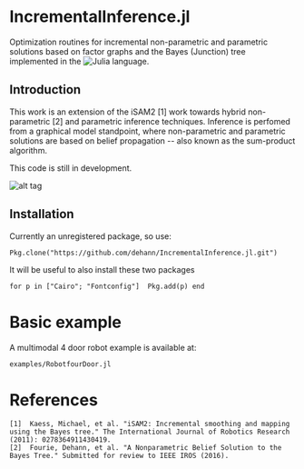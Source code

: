 # IncrementalInference.jl
Optimization routines for incremental non-parametric and parametric solutions based on factor graphs and the Bayes (Junction) tree implemented in the ![Julia language](http://julialang.org/).

Introduction
------------

This work is an extension of the iSAM2 [1] work towards hybrid non-parametric [2] and parametric inference techniques. Inference is perfomed from a graphical model standpoint, where non-parametric and parametric solutions are based on belief propagation -- also known as the sum-product algorithm.

This code is still in development.

![alt tag](https://raw.githubusercontent.com/dehann/IncrementalInference.jl/master/doc/images/BayesTreeExample.png)

Installation
------------

Currently an unregistered package, so use:

    Pkg.clone("https://github.com/dehann/IncrementalInference.jl.git")
    
It will be useful to also install these two packages

    for p in ["Cairo"; "Fontconfig"]  Pkg.add(p) end

Basic example
=============

A multimodal 4 door robot example is available at:

    examples/RobotfourDoor.jl

References
==========

    [1]  Kaess, Michael, et al. "iSAM2: Incremental smoothing and mapping using the Bayes tree." The International Journal of Robotics Research (2011): 0278364911430419.
    [2]  Fourie, Dehann, et al. "A Nonparametric Belief Solution to the Bayes Tree." Submitted for review to IEEE IROS (2016).
